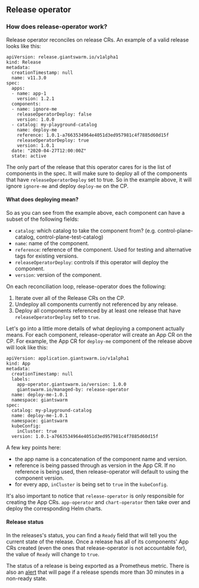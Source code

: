 ## Release operator

### How does release-operator work?
Release operator reconciles on release CRs. An example of a valid release looks like this:

```
apiVersion: release.giantswarm.io/v1alpha1
kind: Release
metadata:
  creationTimestamp: null
  name: v11.3.0
spec:
  apps:
  - name: app-1
    version: 1.2.1
  components:
  - name: ignore-me
    releaseOperatorDeploy: false
    version: 1.0.0
  - catalog: my-playground-catalog
    name: deploy-me
    reference: 1.0.1-a7663534964e4051d3ed957981c4f7885d60d15f
    releaseOperatorDeploy: true
    version: 1.0.1
  date: "2020-04-27T12:00:00Z"
  state: active
```

The only part of the release that this operator cares for is the list of components in the spec. It will make sure to deploy all of the components that have `releaseOperatorDeploy`
set to true. So in the example above, it will ignore `ignore-me` and deploy `deploy-me` on the CP.

#### What does deploying mean?

So as you can see from the example above, each component can have a subset of the following fields:
* `catalog`: which catalog to take the component from? (e.g. control-plane-catalog, control-plane-test-catalog)
* `name`: name of the component.
* `reference`: reference of the component. Used for testing and alternative tags for existing versions.
* `releaseOperatorDeploy`: controls if this operator will deploy the component.
* `version`: version of the component.

On each reconciliation loop, release-operator does the following:
1. Iterate over all of the Release CRs on the CP.
1. Undeploy all components currently not referenced by any release.
1. Deploy all components referenced by at least one release that have `releaseOperatorDeploy` set to `true`.

Let's go into a little more details of what deploying a component actually means. For each component, release-operator will create an App CR on the CP. For example, the App CR
for `deploy-me` component of the release above will look like this:

```
apiVersion: application.giantswarm.io/v1alpha1
kind: App
metadata:
  creationTimestamp: null
  labels:
    app-operator.giantswarm.io/version: 1.0.0
    giantswarm.io/managed-by: release-operator
  name: deploy-me-1.0.1
  namespace: giantswarm
spec:
  catalog: my-playground-catalog
  name: deploy-me-1.0.1
  namespace: giantswarm
  kubeConfig:
    inCluster: true
  version: 1.0.1-a7663534964e4051d3ed957981c4f7885d60d15f
```

A few key points here:
* the app name is a concatenation of the component name and version.
* reference is being passed through as version in the App CR. If no reference is being used, then release-operator will default to using the component version.
* for every app, `inCluster` is being set to `true` in the `kubeConfig`.

It's also important to notice that `release-operator` is only responsible for creating the App CRs. `app-operator` and `chart-operator` then take over and deploy the corresponding Helm charts.

#### Release status

In the releases's status, you can find a `Ready` field that will tell you the current state of the release. Once a release has all of its components' App CRs
created (even the ones that release-operator is not accountable for), the value of `Ready` will change to `true`.

The status of a release is being exported as a Prometheus metric. There is also an
[alert](https://github.com/giantswarm/g8s-prometheus/blob/master/helm/g8s-prometheus/prometheus-rules/release.rules.yml) that will page if a release spends more than 30 minutes in a non-ready state.

